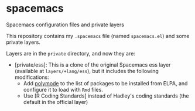 # spacemacs

Spacemacs configuration files and private layers

This repository contains my `.spacemacs` file (named `spacemacs.el`) and
some private layers.

Layers are in the `private` directory, and now they are:

- [private/ess]: This is a clone of the original Spacemacs ess layer
  (available at `layers/+lang/ess`), but it includes the following
  modifications:
  - Add [polymode] to the list of packages to be installed from ELPA,
    and configure it to load with `Rmd` files.
  - Use [R Coding Standards] instead of Hadley's coding standards (the
    default in the official layer)



[polymode]: https://github.com/vspinu/polymode
